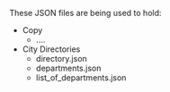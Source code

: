 These JSON files are being used to hold:

- Copy
  - ....
- City Directories
  - directory.json
  - departments.json
  - list_of_departments.json
